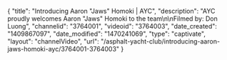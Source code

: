 {
    "title": "Introducing Aaron \"Jaws\" Homoki | AYC",
    "description": "AYC proudly welcomes Aaron \"Jaws\" Homoki to the team\n\nFilmed by: Don Luong",
    "channelid": "3764001",
    "videoid": "3764003",
    "date_created": "1409867097",
    "date_modified": "1470241069",
    "type": "captivate",
    "layout": "channelVideo",
    "url": "\/asphalt-yacht-club\/introducing-aaron-jaws-homoki-ayc\/3764001-3764003"
}